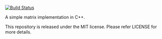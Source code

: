 [![Build Status](https://secure.travis-ci.org/chiku/cmatrix.png?branch=master)](https://travis-ci.org/chiku/cmatrix)

A simple matrix implementation in C++.

This repository is released under the MIT license. Please refer LICENSE for more details.
